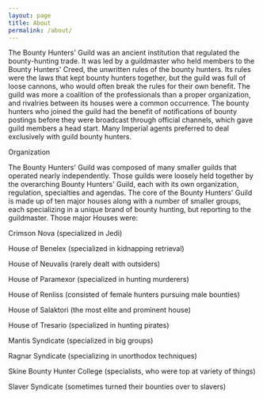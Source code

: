 ```yaml
---
layout: page
title: About
permalink: /about/
---
```

The Bounty Hunters' Guild was an ancient institution that regulated the bounty-hunting trade. It was led by a guildmaster who held members to the Bounty Hunters' Creed, the unwritten rules of the bounty hunters. Its rules were the laws that kept bounty hunters together, but the guild was full of loose cannons, who would often break the rules for their own benefit. The guild was more a coalition of the professionals than a proper organization, and rivalries between its houses were a common occurrence. The bounty hunters who joined the guild had the benefit of notifications of bounty postings before they were broadcast through official channels, which gave guild members a head start. Many Imperial agents preferred to deal exclusively with guild bounty hunters.

Organization

The Bounty Hunters' Guild was composed of many smaller guilds that operated nearly independently. Those guilds were loosely held together by the overarching Bounty Hunters' Guild, each with its own organization, regulation, specialties and agendas. The core of the Bounty Hunters' Guild is made up of ten major houses along with a number of smaller groups, each specializing in a unique brand of bounty hunting, but reporting to the guildmaster. Those major Houses were:

Crimson Nova (specialized in Jedi)

House of Benelex (specialized in kidnapping retrieval)

House of Neuvalis (rarely dealt with outsiders)

House of Paramexor (specialized in hunting murderers)

House of Renliss (consisted of female hunters pursuing male bounties)

House of Salaktori (the most elite and prominent house)

House of Tresario (specialized in hunting pirates)

Mantis Syndicate (specialized in big groups)

Ragnar Syndicate (specializing in unorthodox techniques)

Skine Bounty Hunter College (specialists, who were top at variety of things)

Slaver Syndicate (sometimes turned their bounties over to slavers)


<a href="http://starwars.wikia.com/wiki/Bounty_Hunters%27_Guild/Legends?" target="_blank">

